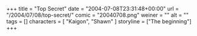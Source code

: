+++
title = "Top Secret"
date = "2004-07-08T23:31:48+00:00"
url = "/2004/07/08/top-secret/"
comic = "20040708.png"
weiner = ""
alt = ""
tags = []
characters = [ "Kaigon", "Shawn" ]
storyline = ["The beginning"]
+++